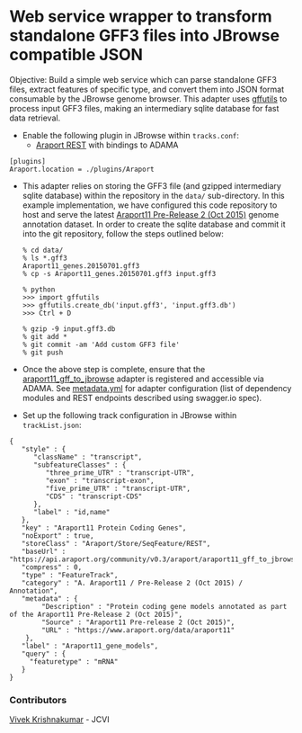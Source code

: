 Web service wrapper to transform standalone GFF3 files into JBrowse compatible JSON
=======

Objective: Build a simple web service which can parse standalone GFF3 files, extract features of specific type, and convert them into JSON format consumable by the JBrowse genome browser. This adapter uses [gffutils](http://pythonhosted.org/gffutils/contents.html) to process input GFF3 files, making an intermediary sqlite database for fast data retrieval.

* Enable the following plugin in JBrowse within `tracks.conf`:
  * [Araport REST](https://github.com/Arabidopsis-Information-Portal/jbrowse/blob/stable/plugins/Araport/js/Store/SeqFeature/REST) with bindings to ADAMA
```
[plugins]
Araport.location = ./plugins/Araport
```

* This adapter relies on storing the GFF3 file (and gzipped intermediary sqlite database) within the repository in the `data/` sub-directory. In this example implementation, we have configured this code repository to host and serve the latest [Araport11 Pre-Release 2 (Oct 2015)](https://www.araport.org/data/araport11) genome annotation dataset. In order to create the sqlite database and commit it into the git repository, follow the steps outlined below:
  ```
  % cd data/
  % ls *.gff3
  Araport11_genes.20150701.gff3
  % cp -s Araport11_genes.20150701.gff3 input.gff3

  % python
  >>> import gffutils
  >>> gffutils.create_db('input.gff3', 'input.gff3.db')
  >>> Ctrl + D

  % gzip -9 input.gff3.db
  % git add *
  % git commit -am 'Add custom GFF3 file'
  % git push
  ```

* Once the above step is complete, ensure that the [araport11_gff_to_jbrowse](https://github.com/Arabidopsis-Information_Portal/araport11_gff_to_jbrowse) adapter is registered and accessible via ADAMA. See [metadata.yml](https://github.com/Arabidopsis-Information_Portal/araport11_gff_to_jbrowse/blob/master/metadata.yml) for adapter configuration (list of dependency modules and REST endpoints described using swagger.io spec).

* Set up the following track configuration in JBrowse within `trackList.json`:
```
{
   "style" : {
      "className" : "transcript",
      "subfeatureClasses" : {
         "three_prime_UTR" : "transcript-UTR",
         "exon" : "transcript-exon",
         "five_prime_UTR" : "transcript-UTR",
         "CDS" : "transcript-CDS"
      },
      "label" : "id,name"
   },
   "key" : "Araport11 Protein Coding Genes",
   "noExport" : true,
   "storeClass" : "Araport/Store/SeqFeature/REST",
   "baseUrl" : "https://api.araport.org/community/v0.3/araport/araport11_gff_to_jbrowse_v0.1",
   "compress" : 0,
   "type" : "FeatureTrack",
   "category" : "A. Araport11 / Pre-Release 2 (Oct 2015) / Annotation",
   "metadata" : {
        "Description" : "Protein coding gene models annotated as part of the Araport11 Pre-Release 2 (Oct 2015)",
        "Source" : "Araport11 Pre-release 2 (Oct 2015)",
        "URL" : "https://www.araport.org/data/araport11"
    },
   "label" : "Araport11_gene_models",
   "query" : {
     "featuretype" : "mRNA"
   }
}
```

### Contributors
[Vivek Krishnakumar](https://github.com/vivekkrish) - JCVI
